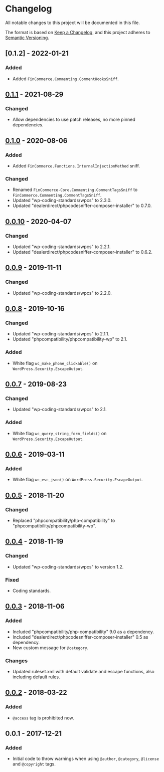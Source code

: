 # Changelog
All notable changes to this project will be documented in this file.

The format is based on [Keep a Changelog](https://keepachangelog.com/en/1.0.0/),
and this project adheres to [Semantic Versioning](https://semver.org/spec/v2.0.0.html).

## [0.1.2] - 2022-01-21
### Added
- Added `FinCommerce.Commenting.CommentHooksSniff`.

## [0.1.1] - 2021-08-29
### Changed
- Allow dependencies to use patch releases, no more pinned dependencies.

## [0.1.0] - 2020-08-06
### Added
- Added `FinCommerce.Functions.InternalInjectionMethod` sniff.
### Changed
- Renamed `FinCommerce-Core.Commenting.CommentTagsSniff` to `FinCommerce.Commenting.CommentTagsSniff`.
- Updated "wp-coding-standards/wpcs" to 2.3.0.
- Updated "dealerdirect/phpcodesniffer-composer-installer" to 0.7.0.

## [0.0.10] - 2020-04-07
### Changed
- Updated "wp-coding-standards/wpcs" to 2.2.1.
- Updated "dealerdirect/phpcodesniffer-composer-installer" to 0.6.2.

## [0.0.9] - 2019-11-11
### Changed
- Updated "wp-coding-standards/wpcs" to 2.2.0.

## [0.0.8] - 2019-10-16
### Changed
- Updated "wp-coding-standards/wpcs" to 2.1.1.
- Updated "phpcompatibility/phpcompatibility-wp" to 2.1.
### Added
- White flag `wc_make_phone_clickable()` on `WordPress.Security.EscapeOutput`.

## [0.0.7] - 2019-08-23
### Changed
- Updated "wp-coding-standards/wpcs" to 2.1.
### Added
- White flag `wc_query_string_form_fields()` on `WordPress.Security.EscapeOutput`.

## [0.0.6] - 2019-03-11
### Added
- White flag `wc_esc_json()` on `WordPress.Security.EscapeOutput`.

## [0.0.5] - 2018-11-20
### Changed
- Replaced "phpcompatibility/php-compatibility" to "phpcompatibility/phpcompatibility-wp".

## [0.0.4] - 2018-11-19
### Changed
- Updated "wp-coding-standards/wpcs" to version 1.2.

### Fixed
- Coding standards.

## [0.0.3] - 2018-11-06
### Added
- Included "phpcompatibility/php-compatibility" 9.0 as a dependency.
- Included "dealerdirect/phpcodesniffer-composer-installer" 0.5 as dependency.
- New custom message for `@category`.

### Changes
- Updated ruleset.xml with default validate and escape functions, also including default rules.

## [0.0.2] - 2018-03-22
### Added
- `@access` tag is prohibited now.

## 0.0.1 - 2017-12-21
### Added
- Initial code to throw warnings when using `@author`, `@category`, `@license` and `@copyright` tags.

[Unreleased]: https://github.com/dieselfox1/fincommerce-sniffs/compare/0.1.1...HEAD
[0.1.1]: https://github.com/dieselfox1/fincommerce-sniffs/compare/0.1.0...0.1.1
[0.1.0]: https://github.com/dieselfox1/fincommerce-sniffs/compare/0.0.10...0.1.0
[0.0.10]: https://github.com/dieselfox1/fincommerce-sniffs/compare/0.0.9...0.0.10
[0.0.9]: https://github.com/dieselfox1/fincommerce-sniffs/compare/0.0.8...0.0.9
[0.0.8]: https://github.com/dieselfox1/fincommerce-sniffs/compare/0.0.7...0.0.8
[0.0.7]: https://github.com/dieselfox1/fincommerce-sniffs/compare/0.0.6...0.0.7
[0.0.6]: https://github.com/dieselfox1/fincommerce-sniffs/compare/0.0.5...0.0.6
[0.0.5]: https://github.com/dieselfox1/fincommerce-sniffs/compare/0.0.4...0.0.5
[0.0.4]: https://github.com/dieselfox1/fincommerce-sniffs/compare/0.0.3...0.0.4
[0.0.3]: https://github.com/dieselfox1/fincommerce-sniffs/compare/0.0.2...0.0.3
[0.0.2]: https://github.com/dieselfox1/fincommerce-sniffs/compare/0.0.1...0.0.2
